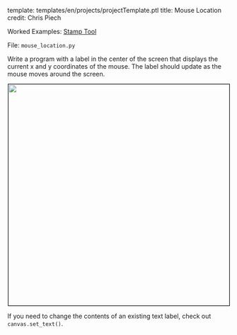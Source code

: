 template: templates/en/projects/projectTemplate.ptl
title: Mouse Location
credit: Chris Piech

Worked Examples: [Stamp Tool]({{pathToRoot}}en/projects/stampTool/)

File: `mouse_location.py`

Write a program with a label in the center of the screen that displays the current x and y coordinates of the mouse.  The label should update as the mouse moves around the screen.

<center>
  <img style="width:500px; border: 1px solid black" src="{{pathToRoot}}img/projects/mouseLocation/screenshot.png"> 
</center>

If you need to change the contents of an existing text label, check out `canvas.set_text()`.